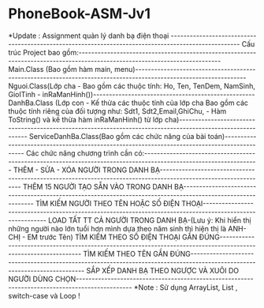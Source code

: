 # PhoneBook-ASM-Jv1
*Update : Assignment quản lý danh bạ điện thoại ----------------------------------------------------------------------------------------------------
Cấu trúc Project bao gồm:---------------------------------------------------------------------------------------------------------------------------
Main.Class (Bao gồm hàm main, menu)-----------------------------------------------------------------------------------------------------------------
Nguoi.Class(Lớp cha - Bao gồm các thuộc tính: Ho, Ten, TenDem, NamSinh, GioITinh - inRaManHinh())---------------------------------------------------
DanhBa.Class (Lớp con - Kế thừa các thuộc tính của lớp cha Bao gồm các thuộc tính riêng của đối tượng như: Sdt1, Sdt2,Email,GhiChu, - Hàm ToString() 
và kế thừa hàm inRaManHinh() từ lớp cha)------------------------------------------------------------------------------------------------------------
ServiceDanhBa.Class(Bao gồm các chức năng của bài toán)---------------------------------------------------------------------------------------------
Các chức năng chương trình cần có:------------------------------------------------------------------------------------------------------------------
THÊM - SỬA - XÓA NGƯỜI TRONG DANH BẠ----------------------------------------------------------------------------------------------------------------
THÊM 15 NGƯỜI TẠO SẴN VÀO TRONG DANH BẠ-------------------------------------------------------------------------------------------------------------
TÌM KIẾM NGƯỜI THEO TÊN HOẶC SỐ ĐIỆN THOẠI----------------------------------------------------------------------------------------------------------
LOAD TẤT TT CẢ NGƯỜI TRONG DANH BẠ-(Lưu ý: Khi hiển thị những người nào lớn tuổi hơn mình dựa theo năm sinh thì hiện thị là ANH- CHỊ - EM trước Tên)
TÌM KIẾM THEO SỐ ĐIỆN THOẠI GẦN ĐÚNG----------------------------------------------------------------------------------------------------------------
TÌM KIẾM THEO TÊN GẦN ĐÚNG--------------------------------------------------------------------------------------------------------------------------
SẮP XẾP DANH BẠ THEO NGƯỢC VÀ XUÔI DO NGƯỜI DÙNG CHỌN-----------------------------------------------------------------------------------------------
*Note : Sử dụng ArrayList, List <OOP> , switch-case và Loop !
